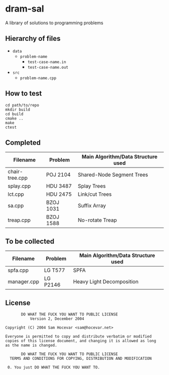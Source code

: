 dram-sal
========

A library of solutions to programming problems

Hierarchy of files
------------------

- `data`
  - `problem-name`
    - `test-case-name.in`
    - `test-case-name.out`
- `src`
  - `problem-name.cpp`

How to test
-----------

```
cd path/to/repo
mkdir build
cd build
cmake ..
make
ctest
```

Completed
---------

| Filename | Problem | Main Algorithm/Data Structure used |
| -------- | ------- | ---------------------------------- |
| chair-tree.cpp | POJ 2104 | Shared-Node Segment Trees |
| splay.cpp | HDU 3487 | Splay Trees |
| lct.cpp | HDU 2475 | Link/cut Trees |
| sa.cpp | BZOJ 1031 | Suffix Array |
| treap.cpp | BZOJ 1588 | No-rotate Treap |

To be collected
---------------

| Filename | Problem | Main Algorithm/Data Structure used |
| -------- | ------- | ---------------------------------- |
| spfa.cpp | LG T577 | SPFA |
| manager.cpp | LG P2146 | Heavy Light Decomposition |

License
-------

	       DO WHAT THE FUCK YOU WANT TO PUBLIC LICENSE
		       Version 2, December 2004

    Copyright (C) 2004 Sam Hocevar <sam@hocevar.net>

    Everyone is permitted to copy and distribute verbatim or modified
    copies of this license document, and changing it is allowed as long
    as the name is changed.

	       DO WHAT THE FUCK YOU WANT TO PUBLIC LICENSE
      TERMS AND CONDITIONS FOR COPYING, DISTRIBUTION AND MODIFICATION

     0. You just DO WHAT THE FUCK YOU WANT TO.

